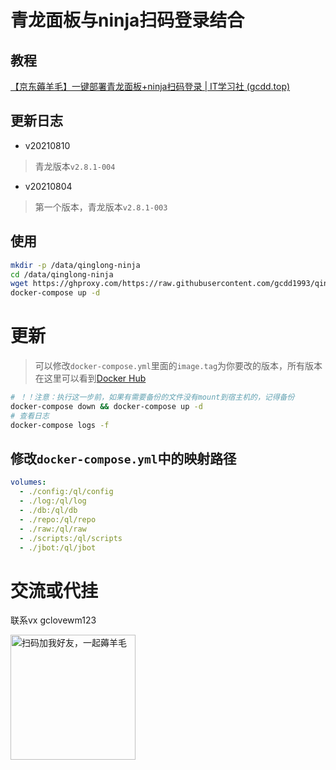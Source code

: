 # 青龙面板与ninja扫码登录结合

## 教程

[【京东薅羊毛】一键部署青龙面板+ninja扫码登录 | IT学习社 (gcdd.top)](https://blog.gcdd.top/p/56460/)

## 更新日志

- v20210810

> 青龙版本`v2.8.1-004`

- v20210804

> 第一个版本，青龙版本`v2.8.1-003`

## 使用

```bash
mkdir -p /data/qinglong-ninja
cd /data/qinglong-ninja
wget https://ghproxy.com/https://raw.githubusercontent.com/gcdd1993/qinglong-ninja/main/docker/docker-compose.yml
docker-compose up -d
```

# 更新

> 可以修改`docker-compose.yml`里面的`image.tag`为你要改的版本，所有版本在这里可以看到[Docker Hub](https://hub.docker.com/repository/docker/gcdd1993/qinglong-ninja)

```bash
# ！！注意：执行这一步前，如果有需要备份的文件没有mount到宿主机的，记得备份
docker-compose down && docker-compose up -d 
# 查看日志
docker-compose logs -f 
```

## 修改`docker-compose.yml`中的映射路径

```yaml
volumes:
  - ./config:/ql/config
  - ./log:/ql/log
  - ./db:/ql/db
  - ./repo:/ql/repo
  - ./raw:/ql/raw
  - ./scripts:/ql/scripts
  - ./jbot:/ql/jbot
```

# 交流或代挂

联系vx gclovewm123

 <img src="https://raw.githubusercontent.com/gcdd1993/gcdd1993.github.io/feature/imageRepo/img/微信二维码.jpg" width = "200" height = "200" alt="扫码加我好友，一起薅羊毛" align=center />

